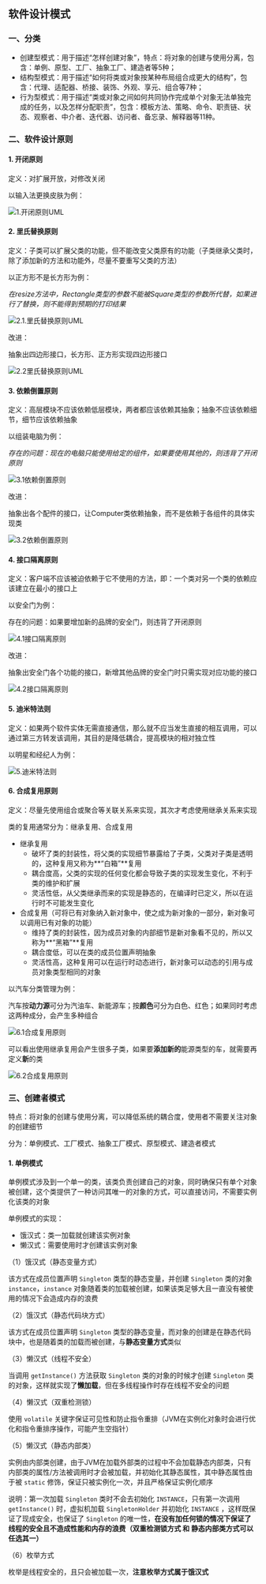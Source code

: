 ## 软件设计模式

### 一、分类

+ 创建型模式：用于描述“怎样创建对象”，特点：将对象的创建与使用分离，包含：单例、原型、工厂、抽象工厂、建造者等5种；
+ 结构型模式：用于描述“如何将类或对象按某种布局组合成更大的结构”，包含：代理、适配器、桥接、装饰、外观、享元、组合等7种；
+ 行为型模式：用于描述“类或对象之间如何共同协作完成单个对象无法单独完成的任务，以及怎样分配职责”，包含：模板方法、策略、命令、职责链、状态、观察者、中介者、迭代器、访问者、备忘录、解释器等11种。



### 二、软件设计原则

#### 1. 开闭原则

定义：对扩展开放，对修改关闭

以输入法更换皮肤为例：

![1.开闭原则UML](static/设计原则/1.开闭原则UML.png)



#### 2. 里氏替换原则

定义：子类可以扩展父类的功能，但不能改变父类原有的功能（子类继承父类时，除了添加新的方法和功能外，尽量不要重写父类的方法）

以正方形不是长方形为例：

*在resize方法中，Rectangle类型的参数不能被Square类型的参数所代替，如果进行了替换，则不能得到预期的打印结果*

![2.1.里氏替换原则UML](static/设计原则/2.1里氏替换原则UML.png)



改进：

抽象出四边形接口，长方形、正方形实现四边形接口

![2.2里氏替换原则UML](static/设计原则/2.2里氏替换原则UML.png)



#### 3. 依赖倒置原则

定义：高层模块不应该依赖低层模块，两者都应该依赖其抽象；抽象不应该依赖细节，细节应该依赖抽象

以组装电脑为例：

*存在的问题：现在的电脑只能使用给定的组件，如果要使用其他的，则违背了开闭原则*

![3.1依赖倒置原则](static/设计原则/3.1依赖倒置原则.png)



改进：

抽象出各个配件的接口，让Computer类依赖抽象，而不是依赖于各组件的具体实现类

![3.2依赖倒置原则](static/设计原则/3.2依赖倒置原则.png)



#### 4. 接口隔离原则

定义：客户端不应该被迫依赖于它不使用的方法，即：一个类对另一个类的依赖应该建立在最小的接口上

以安全门为例：

存在的问题：如果要增加新的品牌的安全门，则违背了开闭原则

![4.1接口隔离原则](static/设计原则/4.1接口隔离原则.png)



改进：

抽象出安全门各个功能的接口，新增其他品牌的安全门时只需实现对应功能的接口

![4.2接口隔离原则](static/设计原则/4.2接口隔离原则.png)



#### 5. 迪米特法则

定义：如果两个软件实体无需直接通信，那么就不应当发生直接的相互调用，可以通过第三方转发该调用，其目的是降低耦合，提高模块的相对独立性

以明星和经纪人为例：

![5.迪米特法则](static/设计原则/5.迪米特法则.png)



#### 6. 合成复用原则

定义：尽量先使用组合或聚合等关联关系来实现，其次才考虑使用继承关系来实现

类的复用通常分为：继承复用、合成复用

+ 继承复用
  + 破坏了类的封装性，将父类的实现细节暴露给了子类，父类对子类是透明的，这种复用又称为**“白箱”**复用
  + 耦合度高，父类的实现的任何变化都会导致子类的实现发生变化，不利于类的维护和扩展
  + 灵活性低，从父类继承而来的实现是静态的，在编译时已定义，所以在运行时不可能发生变化
+ 合成复用（可将已有对象纳入新对象中，使之成为新对象的一部分，新对象可以调用已有对象的功能）
  + 维持了类的封装性，因为成员对象的内部细节是新对象看不见的，所以又称为**“黑箱”**复用
  + 耦合度低，可以在类的成员位置声明抽象
  + 灵活性高，这种复用可以在运行时动态进行，新对象可以动态的引用与成员对象类型相同的对象

以汽车分类管理为例：

汽车按**动力源**可分为汽油车、新能源车；按**颜色**可分为白色、红色；如果同时考虑这两种成分，会产生多种组合

![6.1合成复用原则](static/设计原则/6.1合成复用原则.png)

可以看出使用继承复用会产生很多子类，如果要**添加新的**能源类型的车，就需要再定义**新**的类

![6.2合成复用原则](static/设计原则/6.2合成复用原则.png)



### 三、创建者模式

特点：将对象的创建与使用分离，可以降低系统的耦合度，使用者不需要关注对象的创建细节

分为：单例模式、工厂模式、抽象工厂模式、原型模式、建造者模式



#### 1. 单例模式

单例模式涉及到一个单一的类，该类负责创建自己的对象，同时确保只有单个对象被创建，这个类提供了一种访问其唯一的对象的方式，可以直接访问，不需要实例化该类的对象

单例模式的实现：

+ 饿汉式：类一加载就创建该实例对象
+ 懒汉式：需要使用时才创建该实例对象



（1）饿汉式（静态变量方式）

该方式在成员位置声明 `Singleton` 类型的静态变量，并创建 `Singleton` 类的对象 `instance`，`instance` 对象随着类的加载被创建，如果该类足够大且一直没有被使用的情况下会造成内存的浪费



（2）饿汉式（静态代码块方式）

该方式在成员位置声明 `Singleton` 类型的静态变量，而对象的创建是在静态代码块中，也是随着类的加载而被创建，与**静态变量方式**类似



（3）懒汉式（线程不安全）

当调用 `getInstance()` 方法获取 `Singleton` 类的对象的时候才创建 `Singleton` 类的对象，这样就实现了**懒加载**，但在多线程操作时存在线程不安全的问题



（4）懒汉式（双重检测锁）

使用 `volatile` 关键字保证可见性和防止指令重排（JVM在实例化对象时会进行优化和指令重排序操作，可能产生空指针）



（5）懒汉式（静态内部类）

实例由内部类创建，由于JVM在加载外部类的过程中不会加载静态内部类，只有内部类的属性/方法被调用时才会被加载，并初始化其静态属性，其中静态属性由于被 `static` 修饰，保证只被实例化一次，并且严格保证实例化顺序

说明：第一次加载 `Singleton` 类时不会去初始化 `INSTANCE`，只有第一次调用 `getInstance()` 时，虚拟机加载 `SingletonHolder` 并初始化 `INSTANCE` ，这样既保证了现成安全，也保证了 `Singleton`  的唯一性，**在没有加任何锁的情况下保证了线程的安全且不造成性能和内存的浪费（双重检测锁方式 和 静态内部类方式可以任选其一）**



（6）枚举方式

枚举是线程安全的，且只会被加载一次，**注意枚举方式属于饿汉式**